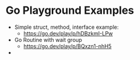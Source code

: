 # Go Playground Examples
* Simple struct, method, interface example:
  * https://go.dev/play/p/hDBzkmI-LPw
* Go Routine with wait group
  * https://go.dev/play/p/BQxzn1-nhH5
* 
